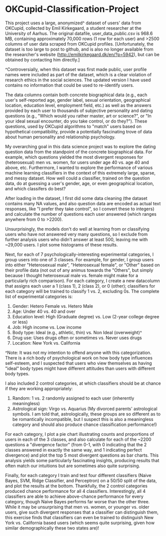 # OKCupid-Classification-Project

This project uses a large, anonymized^ dataset of users' data from OKCupid, collected by Emil Kirkegaard, a student researcher at the University of Aarhus. The original datafile, user_data_public.csv is 968.6 MB, containing approximately 70,000 rows (1 row for each user) and >2500 columns of user data scraped from OKCupid profiles. [Unfortunately, the dataset is too large to post to github, and is also no longer available from the researcher's website (http://emilkirkegaard.dk/en/?p=5942), but can be obtained by contacting him directly.]

^Controversially, when this dataset was first made public, user profile names were included as part of the dataset, which is a clear violation of research ethics in the social sciences. The updated version I have used contains no information that could be used to re-identify users.

The data columns contain both concrete biographical data (e.g., each user's self-reported age, gender label, sexual orientation, geographical location, education level, employment field, etc.) as well as the answers provided by each user to thousands of subjective personality and dating questions (e.g., "Which would you rather master, art or science?", or "In your ideal sexual encounter, do you take control, or do they?"). These questions, used by OKCupid algorithms to "match" users based on hypothetical compatibility, provide a potentially fascinating trove of data about human personality and relationship psychology.

My overarching goal in this data science project was to explore the dating question data from the standpoint of the concrete biographical data. For example, which questions yielded the most divergent responses for (heterosexual) men vs. women, for users under age 40 vs. age 40 and above, etc. Furthermore, I wanted to explore the performance of various machine learning classifiers in the context of this extremely large, sparse, and messy dataset. How well could a classifier, trained on the question data, do at guessing a user's gender, age, or even geographical location, and which classifers do best?

After loading in the dataset, I first did some data cleaning (the dataset contains many NA values, and also question data are encoded as actual text responses, like "I prefer they take control", so I convert these to integers) and calculate the number of questions each user answered (which ranges anywhere from 0 to >2200).

Unsurprisingly, the models don't do well at learning from or classifying users who have not answered very many questions, so I exclude from further analysis users who didn't answer at least 500, leaving me with ~29,000 users. I plot some histograms of these results.

Next, for each of 7 psychologically-interesting experimental categories, I group users into one of 3 classes. For example, for gender, I group users into either "Heterosexual male", "Heterosexual female", or "Other" based on their profile data (not out of any animus towards the "Others", but simply because I thought heterosexual male vs. female might make for a particularly rich comparison). For each category, I create a new datacolumn that assigns each user a 1 (class 1), 2 (class 2), or 0 (other); classifiers for each category will be trained to classify 1 vs. 2, excluding 0s. The complete list of experimental categories is:
1. Gender: Hetero Female vs. Hetero Male
2. Age: Under 40 vs. 40 and over
3. Education level: High (Graduate degree) vs. Low (2-year college degree or less)
4. Job: High income vs. Low income
5. Body type: Ideal (e.g., athletic, thin) vs. Non Ideal (overweight)^
6. Drug use: Uses drugs often or sometimes vs. Never uses drugs
7. Location: New York vs. California

^Note: It was not my intention to offend anyone with this categorization. There is a rich body of psychological work on how body type influences self-esteem, and I suspected that users who view themselves as having "ideal" body types might have different attitudes than users with different body types.

I also included 2 control categories, at which classifiers should be at chance if they are working appropriately:
1. Random: 1 vs. 2 randomly assigned to each user (inherently meaningless)
2. Astrological sign: Virgo vs. Aquarius (My divorced parents' astrological symbols. I am told that, astrologically, these groups are so different as to be romantically incompatible, but I suspect this is also a meaningless category and should also produce chance classification performance!)

For each category, I plot a pie chart illustrating counts and proportions of users in each of the 3 classes, and also calculate for each of the ~2200 questions a "divergence factor" (from 0-1, with 0 indicating that the 2 classes answered in exactly the same way, and 1 indicating perfect divergence) and plot the top 5 most divergent questions as bar charts. This analysis yields some particularly fascinating insights, producing results that often match our intuitions but are sometimes also quite surprising.

Finally, for each category I train and test four different classifiers (Naive Bayes, SVM, Ridge Classifier, and Perceptron) on a 50/50 split of the data, and plot the results at the bottom. Thankfully, the 2 control categories produced chance performance for all 4 classifiers. Interestingly, all 4 classifiers are able to achieve above-chance performance for every category, though Naive Bayes performs far worse than the other three. While it may be unsurprising that men vs. women, or younger vs. older users, give such divergent responses that a classifier can distinguish them, this exercise finds that classifiers can even be trained to distinguish New York vs. California based users (which seems quite surprising, given how similar demographically these two states are)!



